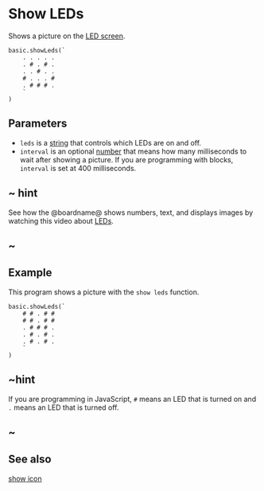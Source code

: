 # Show LEDs

Shows a picture on the [LED screen](/device/screen).

```sig
basic.showLeds(`
    . . . . .
    . # . # .
    . . # . .
    # . . . #
    . # # # .
    `
)
```

## Parameters

* `leds` is a [string](/types/string) that controls which LEDs are on and off.
* `interval` is an optional [number](/types/number) that means how many milliseconds to wait after showing a picture.
If you are programming with blocks, `interval` is set at 400 milliseconds.

## ~ hint

See how the @boardname@ shows numbers, text, and displays images by watching this video about [LEDs](https://www.youtube.com/watch?v=qqBmvHD5bCw).

## ~

## Example

This program shows a picture with the ``show leds`` function.

```blocks
basic.showLeds(`
    # # . # #
    # # . # #
    . # # # .
    . # . # .
    . # . # .
    `
)
```

## ~hint

If you are programming in JavaScript, `#` means an LED that is turned
on and `.` means an LED that is turned off.

## ~

## See also

[show icon](/reference/basic/show-icon)
